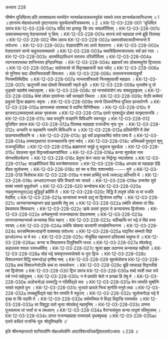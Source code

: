 अध्यायः 228

भीष्मेण युधिष्ठिरम् प्रति तपश्शब्दस्य मतभेदेन नानार्थकत्वकथनपूर्वकं स्वमते तस्य ज्ञानार्थकत्वाभिधानम् ॥ 1 ॥ ज्ञानस्य मोक्षसाधनत्वे दृष्टान्ततया सुवर्चलाचरित्रकथनम् ॥ 2 ॥
KK-12-03-228-001	'युधिष्ठिर उवाच 
KK-12-03-228-001a	यदिदं तप इत्याहुः किं तपः सम्प्रकीर्तितम् ।
KK-12-03-228-001c	उपवासमथान्यत्तु वेदाचारमथो नु किम् ।
KK-12-03-228-001e	शास्त्रं तपो महाप्राज्ञ तन्मे ब्रूहि पितामह ॥
KK-12-03-228-002	भीष्म उवाच 
KK-12-03-228-002a	पक्षमासोपवासादीन्मन्यन्ते वै तपोधनाः ।
KK-12-03-228-002c	वेदव्रतादीनि तप अपरे वेदपारगाः ।
KK-12-03-228-002e	वेदपारायणं चान्ये चाहुस्तत्वमथापरे ॥
KK-12-03-228-003a	यथाविहितमाचारस्तपः सर्वं व्रतं गताः ।
KK-12-03-228-003c	आत्मविद्याविधानं यत्तत्तपः परिकीर्तितम् ॥
KK-12-03-228-004a	त्यागस्तपस्तथा शान्तिस्तप इन्द्रियनिग्रहः ।
KK-12-03-228-004c	ब्रह्मचर्यं तपः प्रोक्तमाहुरेवं द्विजातयः ॥
KK-12-03-228-005ac	सदोपवासो यो विद्वान्ब्रह्मचारी सदा भवेत् ॥
KK-12-03-228-006a	यो मुनिश्च सदा धीमान्विघसाशी विमत्सरः ।
KK-12-03-228-006c	ततस्त्वनन्तमप्याहुर्यो नित्यमतिथिप्रियः ॥
KK-12-03-228-007a	नान्तराशीस्ततो नित्यमुपवासी महाव्रतः ।
KK-12-03-228-007c	ऋतुगामी तथा प्रोक्तो विघसाशी स्मृतो बुधैः ॥
KK-12-03-228-008a	भृत्यशेषं तु यो भुङ्क्ते यज्ञशेषं तथाऽमृतम् ।
KK-12-03-228-008c	एवं नानार्थसंयोगं तपः शश्वदुदाहृतम् ॥
KK-12-03-228-009a	केषां लोका ह्यपर्यन्ताः सर्वे सत्यव्रते स्थिताः ।
KK-12-03-228-009c	येऽपि कर्ममयं प्राहुस्ते द्विजा ब्राह्मणाः स्मृताः ।
KK-12-03-228-009e	रमन्ते दिव्यभोगैश्च पूजिता ह्यप्सरोगणैः ॥
KK-12-03-228-010a	ज्ञानात्मकं तपश्शब्दं ये वदन्ति विनिश्चिताः ।
KK-12-03-228-010c	ते ह्यन्तराऽऽत्मसद्भावं प्रपन्ना नृपसत्तम ॥
KK-12-03-228-011a	एतत्ते नृपशार्दूल प्रोक्तं यत्पृष्टवानसि ।
KK-12-03-228-011c	यथा वस्तुनि सञ्ज्ञानि विविधानि भवन्त्युत ॥
KK-12-03-228-012	युधिष्ठिर उवाच 
KK-12-03-228-012a	पितामह महाप्राज्ञ राजाधीना नृपाः पुनः ।
KK-12-03-228-012c	अन्यानि च सहस्राणि नामानि विविधानि च ॥
KK-12-03-228-013a	प्रतियोगीनि वै तेषां छन्नान्यस्तमितानि च ।
KK-12-03-228-013c	दृढं सर्वं प्राकृतकमिदं सर्वत्र पश्य वै ॥
KK-12-03-228-014a	तस्माद्यथागतं राजन्यथारुचि नृणां भवेत् ।
KK-12-03-228-014c	अस्मिन्नर्थे पुरावृत्तं शृणु राजन्युधिष्ठिर ॥
KK-12-03-228-015a	ब्राह्मणानां समूहे तु यदुवाच सुवर्चला ।
KK-12-03-228-015c	देवलस्य सुता विद्वन्सर्वलक्षणशोभिता ॥
KK-12-03-228-016a	कन्या सुवर्चला नाम योगभावितचेतना ।
KK-12-03-228-016c	हेतुना केन जाता सा निर्द्वन्द्वा नष्टसंशया ॥
KK-12-03-228-017ac	साऽब्रवीत्पितरं विप्रं वरान्वेषणतत्परा ॥
KK-12-03-228-018a	अन्धाय मां महाप्राज्ञ देहि वीक्ष्य सुलोचनम् ।
KK-12-03-228-018c	एवं स्म च पितः शश्वन्मयेदं------ मुने ॥
KK-12-03-228-019	पितोवाच 
KK-12-03-228-019a	न शक्यं प्रार्थितुं वत्से त्वयाऽद्य प्रतिभाति मे ।
KK-12-03-228-019c	अन्धताऽनन्धता चेति विचारो मम जायते ।
KK-12-03-228-019e	उन्मत्तेव सुते वाक्यं भाषसे पृथुलोचने ॥
KK-12-03-228-020	कन्योवाच 
KK-12-03-228-020a	नाहमुन्मत्तभूताऽऽद्य बुद्धिपूर्वं ब्रवीमि ते ।
KK-12-03-228-020c	विद्धि वै तादृशं लोके स मां भजति वेदवित् ॥
KK-12-03-228-021a	यान्यांस्त्वं मन्यसे दातुं मां द्विजोत्तम तानिह ।
KK-12-03-228-021c	आनयान्यान्महाभाग ह्यहं द्रक्ष्यामि तेषु तम् ॥
KK-12-03-228-022a	तथेति चोक्त्वा तां विप्रः प्रेषयामास शिष्यकान् ।
KK-12-03-228-022c	ऋषेः प्रभावं दृष्ट्वा ते कन्यायाश्च द्विजोत्तमाः ।
KK-12-03-228-022e	अनेकमुनयो राजन्सम्प्राप्ता देवलाश्रमम् ॥
KK-12-03-228-023a	तानागतानथाभ्यर्च्य कन्यामाह पिता महान् ।
KK-12-03-228-023c	यदीच्छसि वरं भद्रे तं विप्रं वरय स्वयम् ॥
KK-12-03-228-024a	तथेचि चोक्त्वा कल्याणी तप्तहेमनिभानना ।
KK-12-03-228-024c	करसम्मितमध्याङ्गी वाक्यमाह तपोधनाः ॥
KK-12-03-228-025a	यद्यस्ति सम्मतो विप्रो ह्यन्धोऽनन्धः स मे वरः ।
KK-12-03-228-025c	नोचुर्विप्रा महाभागां प्रतिवाक्यं ययुश्च ते ॥
KK-12-03-228-026ac	कन्या च तिष्ठतामत्र पितुर्वेश्मनि भारत ॥
KK-12-03-228-027a	श्वेतकेतुः कहालस्य श्यालः परमधर्मवित् ।
KK-12-03-228-027c	श्रुत्वा ब्रह्मा तदागम्य कन्यामाह महीपते ॥
KK-12-03-228-028a	सोहं भद्रे समावृत्तस्त्वयोक्तो यः पुरा द्विजः ।
KK-12-03-228-028c	विशालनयनं विद्धि मामन्धोऽहं वृणीष्व माम् ॥
KK-12-03-228-029	सुवर्चलोवाच 
KK-12-03-228-029a	कथं विशालनेत्रोऽसि कथं वा त्वमलोचनः ।
KK-12-03-228-029c	ब्रूहि पश्चादहं विद्वन्परीक्षे त्वां द्विजोत्तम ॥
KK-12-03-228-030	द्विज उवाच 
KK-12-03-228-030a	शब्दे स्पर्शे तथा रूपे रसे गन्धे सहेतुकम् ।
KK-12-03-228-030c	न मे प्रवर्तते चेतो न प्रत्यक्षं हि तेषु मे ।
KK-12-03-228-030e	अलोचनोऽहं तस्माद्धि न गतिर्विद्यते यतः ॥
KK-12-03-228-031a	येन पश्यति सुश्रोणि भाषते स्पृशते पुनः ।
KK-12-03-228-031c	भुज्यते घ्रायते नित्यं शृणोति मनुते तथा ॥
KK-12-03-228-032a	तच्चक्षुर्विद्यते मह्यं येन पश्यति वै स्फुटम् ।
KK-12-03-228-032c	सुलोचनोऽहं भद्रे वै पृच्छ वा किं वदामि ते ।
KK-12-03-228-032e	सर्वमस्मिन्न मे विद्या विद्वान्हि परमार्थतः ॥
KK-12-03-228-033a	सा विशुद्धा ततो भूत्वा श्वेतकेतुं महामुनिम् ।
KK-12-03-228-033c	प्रणम्य पूजयामास तां भार्यां स च लब्धवान् ॥
KK-12-03-228-034a	वैराग्यसंयुता कन्या तादृशं पतिमुत्तमम् ।
KK-12-03-228-034c	प्राप्ता राजन्महाप्राज्ञ तस्मादर्थः पृथक्पृथक् ॥
KK-12-03-228-035ac	एतत्ते कथितं राजन्किं भूयः श्रोतुमिच्छसि ॥' 

इति श्रीमन्महाभारते शान्तिपर्वणि मोक्षधर्मपर्वणि अष्टाविंशत्यधिकद्विशततमोऽध्यायः ॥ 228 ॥

